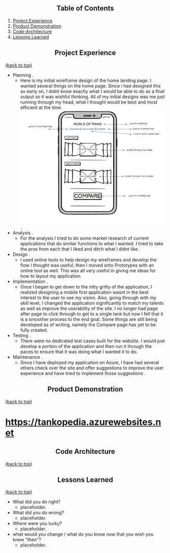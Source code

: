 ## <div align="center">Table of Contents</div>

1) [Project Experience](#Project-Experience)
2) [Product Demonstration](#Product-Demonstration)
3) [Code-Architecture](#Code-Architecture)
4) [Lessons Learned](#Lessons-Learned)


## <div align="center">Project Experience</div>
[(back to top)](#table-of-contents)

 * Planning \.
   * Here is my initial wireframe design of the home landing page. I wanted several things on the home page. Since i had designed this so early on, I didnt know exactly what I would be able to do as a final output so it was wishful thinking. All of my initial designs was me just running through my head, what I thought would be best and most efficient at the time. 
   ![Home Page](https://github.com/JacobJones6154/WOTCONSOLEPROJECT/blob/master/Assets/Home%20page.PNG) \.
 * Analysis \.
   * For the analysis I tried to do some market research of current applications that do similar functions to what I wanted. I tried to take the pros from each that I liked and ditch what I didnt like \.
 * Design \.
    * I used online tools to help design my wireframes and develop the flow I thought was useful, then I moved onto Prototypes with an online tool as well. This was all very useful in giving me ideas for how to layout my application\.
 * Implementation \.
    * Once I began to get down to the nitty gritty of the application, I realized designing a mobile first application wasnt in the best interest to the user to see my vision. Also, going through with my skill level, I changed the application significantly to match my talents as well as improve the userability of the site. I no longer had page after page to click through to get to a single tank but now I fell that it is a smoother process to the end goal. Some things are still being developed as of writing, namely the Compare page has yet to be fully created\. 
 * Testing \.
    * There were no dedicated test cases built for the website. I would just develop a portion of the application and then run it through the paces to ensure that it was doing what I wanted it to do\.
 * Maintenance \.
    * Since I have deployed my application on Azure, I have had several others check over the site and offer suggestions to improve the user experience and have tried to implement those suggestions \.

 



## <div align="center">Product Demonstration</div>
[(back to top)](#table-of-contents)

# https://tankopedia.azurewebsites.net



## <div align="center">Code Architecture</div>
[(back to top)](#table-of-contents)



## <div align="center">Lessons Learned</div>
[(back to top)](#table-of-contents)

* What did you do right\?
  * placeholder\.
* What did you do wrong\?
  * placeholder\.
* Where were you lucky\?
  * placeholder\.
* what would you change / what do you know now that you wish you knew "then"\?
  * placeholder\.



